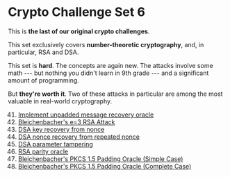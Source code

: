 # Crypto Challenge Set 6

This is **the last of our original crypto challenges**.

This set exclusively covers **number-theoretic cryptography**, and, in
particular, RSA and DSA.

This set is **hard**. The concepts are again new. The attacks involve
some math --- but nothing you didn't learn in 9th grade --- and a
significant amount of programming.

But **they're worth it**. Two of these attacks in particular are among
the most valuable in real-world cryptography.

41. [Implement unpadded message recovery oracle](https://github.com/wasamasa/cryptopals/blob/master/06/41.md)
42. [Bleichenbacher's e=3 RSA Attack](https://github.com/wasamasa/cryptopals/blob/master/06/42.md)
43. [DSA key recovery from nonce](https://github.com/wasamasa/cryptopals/blob/master/06/43.md)
44. [DSA nonce recovery from repeated nonce](https://github.com/wasamasa/cryptopals/blob/master/06/44.md)
45. [DSA parameter tampering](https://github.com/wasamasa/cryptopals/blob/master/06/45.md)
46. [RSA parity oracle](https://github.com/wasamasa/cryptopals/blob/master/06/46.md)
47. [Bleichenbacher's PKCS 1.5 Padding Oracle (Simple Case)](https://github.com/wasamasa/cryptopals/blob/master/06/47.md)
48. [Bleichenbacher's PKCS 1.5 Padding Oracle (Complete Case)](https://github.com/wasamasa/cryptopals/blob/master/06/48.md)
